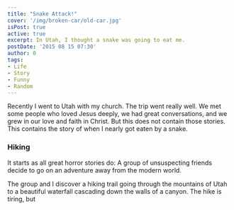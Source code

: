 ```yaml
---
title: "Snake Attack!"
cover: '/img/broken-car/old-car.jpg'
isPost: true
active: true
excerpt: In Utah, I thought a snake was going to eat me.
postDate: '2015 08 15 07:30'
author: 0
tags:
- Life
- Story
- Funny
- Random
---
```


<p>
	Recently I went to Utah with my church.  The trip went really well.  We met some people who loved Jesus deeply, we had great conversations, and we grew in our love and faith in Christ.  But
	this does not contain those stories.  This contains the story of when I nearly got eaten by a snake.
</p>

<h3>Hiking</h3>

<p>
	It starts as all great horror stories do: A group of unsuspecting friends decide to go on an adventure away from the modern world.	
</p>

<p>
	The group and I discover a hiking trail going through the mountains of Utah to a beautiful waterfall cascading down the walls of a canyon.  The hike is tiring, but 
</p>